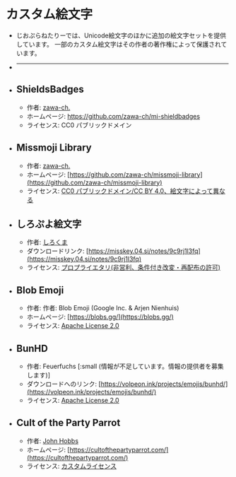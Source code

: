 # カスタム絵文字
- じおぷらねたりーでは、Unicode絵文字のほかに追加の絵文字セットを提供しています。
  一部のカスタム絵文字はその作者の著作権によって保護されています。
- ***
- ## ShieldsBadges
	- 作者: [zawa-ch.](https://geoplanetary.net/@stellar_ch)
	- ホームページ: https://github.com/zawa-ch/mi-shieldbadges
	- ライセンス: CC0 パブリックドメイン
- ## Missmoji Library
	- 作者: [zawa-ch.](https://geoplanetary.net/@stellar_ch)
	- ホームページ: [https://github.com/zawa-ch/missmoji-library](https://github.com/zawa-ch/missmoji-library)
	- ライセンス: [CC0 パブリックドメイン/CC BY 4.0、絵文字によって異なる](https://github.com/zawa-ch/missmoji-library/blob/main/LICENSE)
- ## しろぷよ絵文字
	- 作者: [しろくま](https://misskey.04.si/@Yakiniku)
	- ダウンロードリンク: [https://misskey.04.si/notes/9c9rj1l3fq](https://misskey.04.si/notes/9c9rj1l3fq)
	- ライセンス: [プロプライエタリ(非営利、条件付き改変・再配布の許可)](https://misskey.04.si/@Yakiniku/pages/Shiropuyo_kiyaku)
- ## Blob Emoji
	- 作者: 作者: Blob Emoji (Google Inc. & Arjen Nienhuis)
	- ホームページ: [https://blobs.gg/](https://blobs.gg/)
	- ライセンス: [Apache License 2.0](https://www.apache.org/licenses/LICENSE-2.0.html)
- ## BunHD
	- 作者: Feuerfuchs
	  [:small (情報が不足しています。情報の提供者を募集します)]
	- ダウンロードへのリンク: [https://volpeon.ink/projects/emojis/bunhd/](https://volpeon.ink/projects/emojis/bunhd/)
	- ライセンス: [Apache License 2.0](https://www.apache.org/licenses/LICENSE-2.0.html)
- ## Cult of the Party Parrot
	- 作者: [John Hobbs](https://github.com/jmhobbs)
	- ホームページ: [https://cultofthepartyparrot.com/](https://cultofthepartyparrot.com/)
	- ライセンス: [カスタムライセンス](https://github.com/jmhobbs/cultofthepartyparrot.com/blob/main/LICENSE)